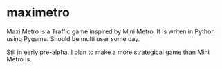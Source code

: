 maximetro
=========

Maxi Metro is a Traffic game inspired by Mini Metro. 
It is writen in Python using Pygame. Should be multi user some day.

Stil in early pre-alpha. I plan to make a more strategical game than
Mini Metro is.

